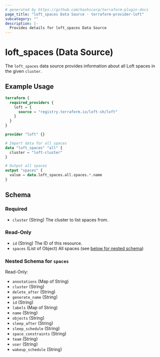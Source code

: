 ```yaml
---
# generated by https://github.com/hashicorp/terraform-plugin-docs
page_title: "loft_spaces Data Source - terraform-provider-loft"
subcategory: ""
description: |-
  Provides details for loft_spaces Data Source
---
```


# loft_spaces (Data Source)

The `loft_spaces` data source provides information about all Loft spaces in the given `cluster`.

## Example Usage

```terraform
terraform {
  required_providers {
    loft = {
      source = "registry.terraform.io/loft-sh/loft"
    }
  }
}

provider "loft" {}

# Import data for all spaces
data "loft_spaces" "all" {
  cluster = "loft-cluster"
}

# Output all spaces
output "spaces" {
  value = data.loft_spaces.all.spaces.*.name
}
```

<!-- schema generated by tfplugindocs -->
## Schema

### Required

- `cluster` (String) The cluster to list spaces from.

### Read-Only

- `id` (String) The ID of this resource.
- `spaces` (List of Object) All spaces (see [below for nested schema](#nestedatt--spaces))

<a id="nestedatt--spaces"></a>
### Nested Schema for `spaces`

Read-Only:

- `annotations` (Map of String)
- `cluster` (String)
- `delete_after` (String)
- `generate_name` (String)
- `id` (String)
- `labels` (Map of String)
- `name` (String)
- `objects` (String)
- `sleep_after` (String)
- `sleep_schedule` (String)
- `space_constraints` (String)
- `team` (String)
- `user` (String)
- `wakeup_schedule` (String)


